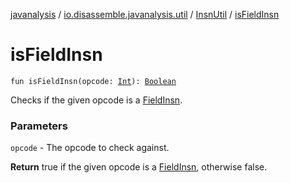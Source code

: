 [javanalysis](../../index.md) / [io.disassemble.javanalysis.util](../index.md) / [InsnUtil](index.md) / [isFieldInsn](./is-field-insn.md)

# isFieldInsn

`fun isFieldInsn(opcode: `[`Int`](https://kotlinlang.org/api/latest/jvm/stdlib/kotlin/-int/index.html)`): `[`Boolean`](https://kotlinlang.org/api/latest/jvm/stdlib/kotlin/-boolean/index.html)

Checks if the given opcode is a [FieldInsn](../../io.disassemble.javanalysis.insn/-field-insn/index.md).

### Parameters

`opcode` - The opcode to check against.

**Return**
true if the given opcode is a [FieldInsn](../../io.disassemble.javanalysis.insn/-field-insn/index.md), otherwise false.

